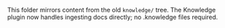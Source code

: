 This folder mirrors content from the old `knowledge/` tree.
The Knowledge plugin now handles ingesting docs directly; no .knowledge files required.
